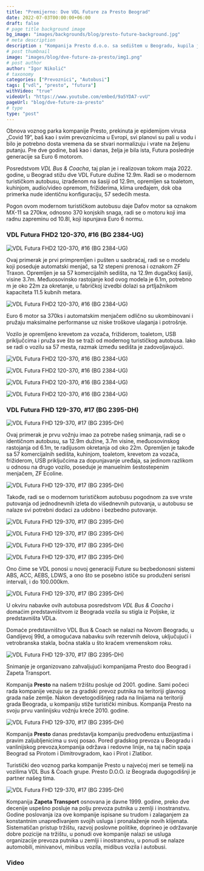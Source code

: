 ```yaml
---
title: "Premijerno: Dve VDL Future za Presto Beograd"
date: 2022-07-03T00:00:00+06:00
draft: false
# page title background image
bg_image: "images/backgrounds/blog/presto-future-background.jpg"
# meta description
description : "Kompanija Presto d.o.o. sa sedištem u Beogradu, kupila je dva solo autobusa marke VDL, sa oznakom Futura FHD2 129-370. Radi se o autobusima proizvedenim 2017. godine, sa motorima koji ispunjavaju Euro 6 normu."
# post thumbnail
image: "images/blog/dve-future-za-presto/img1.png"
# post author
author: "Igor Nikolić"
# taxonomy
categories: ["Prevoznici", "Autobusi"]
tags: ["vdl", "presto", "futura"]
withVideo: "true"
videoUrl: "https://www.youtube.com/embed/9a5YDA7-vvU"
pageUrl: "blog/dve-future-za-presto"
# type
type: "post"
---
```


Obnova voznog parka kompanije Presto, prekinuta je epidemijom virusa „Covid 19“, baš kao i svim prevoznicima u Evropi, svi planovi su pali u vodu i bilo je potrebno dosta vremena da se stvari normalizuju i vrate na željenu putanju. Pre dve godine, baš kao i danas, želja je bila ista, Futura poslednje generacije sa Euro 6 motorom.

Posredstvom *VDL Bus & Coacha*, taj plan je i realizovan tokom maja 2022. godine, u Beograd stižu dve VDL Future dužine 12.9m. Radi se o modernom turističkom autobusu, izrađenom na šasiji od 12.9m, opremljen sa toaletom, kuhinjom, audio/video opremom, frižiderima, klima uređajem, dok oba primerka nude identičnu konfiguraciju, 57 sedećih mesta.

Pogon ovom modernom turističkom autobusu daje Dafov motor sa oznakom MX-11 sa 270kw, odnosno 370 konjskih snaga, radi se o motoru koji ima radnu zapreminu od 10.8l, koji ispunjava Euro 6 normu.

### VDL Futura FHD2 120-370, #16 (BG 2384-UG)

![VDL Futura FHD2 120-370, #16 (BG 2384-UG)](/images/blog/dve-future-za-presto/img2.png "VDL Futura FHD2 120-370, #16 (BG 2384-UG)")

Ovaj primerak je prvi primpremljen i pušten u saobraćaj, radi se o modelu koji poseduje automatski menjač, sa 12 stepeni prenosa i oznakom ZF Traxon. Opremljen je sa 57 komercijalnih sedišta, na 12.9m dugačkoj šasiji, visine 3.7m. Međuosovinsko rastojanje kod ovog modela je 6.1m, potrebno m je oko 22m za okretanje, u fabričkoj izvedbi dolazi sa prtljažnikom kapaciteta 11.5 kubnih metara.

![VDL Futura FHD2 120-370, #16 (BG 2384-UG)](/images/blog/dve-future-za-presto/img3.png "VDL Futura FHD2 120-370, #16 (BG 2384-UG)")

Euro 6 motor sa 370ks i automatskim menjačem odlično su ukombinovani i pružaju maksimalne performanse uz niske troškove ulaganja i potrošnje.

Vozilo je opremljeno krevetom za vozača, frižiderom, toaletom, USB priključcima i pruža sve što se traži od modernog turističkog autobusa. Iako se radi o vozilu sa 57 mesta, razmak između sedišta je zadovoljavajući.

![VDL Futura FHD2 120-370, #16 (BG 2384-UG)](/images/blog/dve-future-za-presto/img4.png "VDL Futura FHD2 120-370, #16 (BG 2384-UG)")

![VDL Futura FHD2 120-370, #16 (BG 2384-UG)](/images/blog/dve-future-za-presto/img5.png "VDL Futura FHD2 120-370, #16 (BG 2384-UG)")

![VDL Futura FHD2 120-370, #16 (BG 2384-UG)](/images/blog/dve-future-za-presto/img6.png "VDL Futura FHD2 120-370, #16 (BG 2384-UG)")

![VDL Futura FHD2 120-370, #16 (BG 2384-UG)](/images/blog/dve-future-za-presto/img7.png "VDL Futura FHD2 120-370, #16 (BG 2384-UG)")

### VDL Futura FHD 129-370, #17 (BG 2395-DH)

![VDL Futura FHD 129-370, #17 (BG 2395-DH)](/images/blog/dve-future-za-presto/img8.png "VDL Futura FHD 129-370, #17 (BG 2395-DH)")

Ovaj primerak je prvu vožnju imao za potrebe našeg snimanja, radi se o identičnom autobusu, sa 12.9m dužine, 3.7m visine, međuosovinskog rastojanja od 6.1m, te radijusom okretanja od oko 22m. Opremljen je takođe sa 57 komercijalnih sedišta, kuhinjom, toaletom, krevetom za vozača, frižiderom, USB priključcima za dopunjavanje uređaja, sa jedinom razlikom u odnosu na drugo vozilo, poseduje je manuelnim šestostepenim menjačem, ZF Ecoline.

![VDL Futura FHD 129-370, #17 (BG 2395-DH)](/images/blog/dve-future-za-presto/img9.png "VDL Futura FHD 129-370, #17 (BG 2395-DH)")

Takođe, radi se o modernom turističkom autobusu pogodnom za sve vrste putovanja od jednodnevnih izleta do višednevnih putovanja, u autobusu se nalaze svi potrebni dodaci za udobno i bezbedno putovanje.

![VDL Futura FHD 129-370, #17 (BG 2395-DH)](/images/blog/dve-future-za-presto/img10.png "VDL Futura FHD 129-370, #17 (BG 2395-DH)")

![VDL Futura FHD 129-370, #17 (BG 2395-DH)](/images/blog/dve-future-za-presto/img11.png "VDL Futura FHD 129-370, #17 (BG 2395-DH)")

![VDL Futura FHD 129-370, #17 (BG 2395-DH)](/images/blog/dve-future-za-presto/img12.png "VDL Futura FHD 129-370, #17 (BG 2395-DH)")

![VDL Futura FHD 129-370, #17 (BG 2395-DH)](/images/blog/dve-future-za-presto/img13.png "VDL Futura FHD 129-370, #17 (BG 2395-DH)")

Ono čime se VDL ponosi u novoj generaciji Future su bezbedonosni sistemi ABS, ACC, AEBS, LDWS, a ono što se posebno ističe su produženi serisni intervali, i do 100.000km. 

![VDL Futura FHD 129-370, #17 (BG 2395-DH)](/images/blog/dve-future-za-presto/img14.png "VDL Futura FHD 129-370, #17 (BG 2395-DH)")

U okviru nabavke ovih autobusa posredstvom *VDL Bus & Coacha* i domaćim predstavništvom iz Beograda vozila su stigla iz Poljske, iz predstavništa VDLa. 

Domaće predstavništvo VDL Bus & Coach se nalazi na Novom Beogradu, u Gandijevoj 99d, a omogućava nabavku svih rezervnih delova, uključujući i vetrobranska stakla, bočna stakla u što kraćem vremenskom roku.

![VDL Futura FHD 129-370, #17 (BG 2395-DH)](/images/blog/dve-future-za-presto/img15.png "VDL Futura FHD 129-370, #17 (BG 2395-DH)")

Snimanje je organizovano zahvaljujući kompanijama Presto doo Beograd i Zapeta Transport. 

Kompanija **Presto** na našem tržištu posluje od 2001. godine. Sami počeci rada kompanije vezuju se za gradski prevoz putnika na teritoriji glavnog grada naše zemlje. Nakon devetogodišnjeg rada na linijama na teritoriji grada Beograda, u kompaniju stiže turistički minibus. Kompanija Presto na svoju prvu vanlinijsku vožnju kreće 2010. godine. 

![VDL Futura FHD 129-370, #17 (BG 2395-DH)](/images/blog/dve-future-za-presto/img16.png "VDL Futura FHD 129-370, #17 (BG 2395-DH)")

Kompanija **Presto** danas predstavlja kompaniju predvođenu entuzijastima i pravim zaljubljenicima u svoj posao. Pored gradskog prevoza u Beogradu i vanlinijskog prevoza,kompanija održava i redovne linije, na taj način spaja Beograd sa Pirotom i Dimitrovgradom, kao i Pirot i Zlatibor.

Turistički deo voznog parka kompanije Presto u najvećoj meri se temelji na vozilima VDL Bus & Coach grupe.  Presto D.O.O. iz Beograda dugogodišnji je partner našeg tima.

![VDL Futura FHD 129-370, #17 (BG 2395-DH)](/images/blog/dve-future-za-presto/img17.png "VDL Futura FHD 129-370, #17 (BG 2395-DH)")

Kompanija **Zapeta Transport** osnovana je davne 1999. godine, preko dve decenije uspešno posluje na polju prevoza putnika u zemlji i inostranstvu. Godine poslovanja iza ove kompanije ispisane su trudom i zalaganjem za konstantnim unapređivanjem svojih usluga i pronalaženje novih klijenata. Sistematičan pristup tržištu, razvoj poslovne politike, doprineo je održavanje dobre pozicije na tržištu, u ponudi ove kompanije nalazi se usluga organizacije prevoza putnika u zemlji i inostranstvu, u ponudi se nalaze automobili, minivanovi, minibus vozila, midibus vozila i autobusi.

### Video